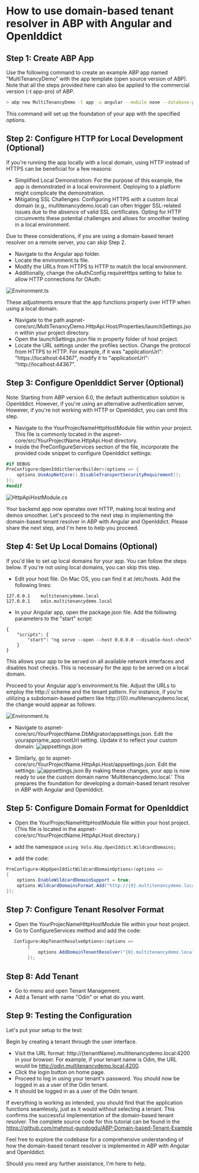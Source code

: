 # How to use domain-based tenant resolver in ABP with Angular and OpenIddict

## Step 1: Create ABP App

Use the following command to create an example ABP app named "MultiTenancyDemo" with the app template (open source version of ABP). Note that all the steps provided here can also be applied to the commercial version (-t app-pro) of ABP.

```bash
> abp new MultiTenancyDemo -t app -u angular --mobile none --database-provider ef -dbms SQLite --create-solution-folder --version 7.3.2
```
This command will set up the foundation of your app with the specified options. 


## Step 2: Configure HTTP for Local Development (Optional)

If you're running the app locally with a local domain, using HTTP instead of HTTPS can be beneficial for a few reasons:
- Simplified Local Demonstration: For the purpose of this example, the app is demonstrated in a local environment. Deploying to a platform might complicate the demonstration.
-  Mitigating SSL Challenges: Configuring HTTPS with a custom local domain (e.g., multitenancydemo.local) can often trigger SSL-related issues due to the absence of valid SSL certificates. Opting for HTTP circumvents these potential challenges and allows for smoother testing in a local environment.

Due to these considerations, if you are using a domain-based tenant resolver on a remote server, you can skip Step 2.

- Navigate to the Angular app folder.
- Locate the environment.ts file.
- Modify the URLs from HTTPS to HTTP to match the local environment.
- Additionally, change the oAuthConfig.requireHttps setting to false to allow HTTP connections for OAuth:

 ![Environment.ts](images/p1.png)

 These adjustments ensure that the app functions properly over HTTP when using a local domain.

 - 	Navigate to the path aspnet-core/src/MultiTenancyDemo.HttpApi.Host/Properties/launchSettings.json within your project directory.
- Open the launchSettings.json file in property folder of host project.
-	Locate the URL settings under the profiles section. Change the protocol from HTTPS to HTTP. For example, if it was "applicationUrl": "https://localhost:44367", modify it to "applicationUrl": "http://localhost:44367".

## Step 3: Configure OpenIddict Server (Optional)

Note: Starting from ABP version 6.0, the default authentication solution is OpenIddict. However, if you're using an alternative authentication server,  However, if you're not working with HTTP or OpenIddict, you can omit this step.

-	Navigate to the YourProjecNameHttpHostModule file within your project. This file is commonly located in the aspnet-core/src/YourProjectName.HttpApi.Host directory.
-	Inside the PreConfigureServices section of the file, incorporate the provided code snippet to configure OpenIddict settings:

```csharp
#if DEBUG
PreConfigure<OpenIddictServerBuilder>(options => {
    options.UseAspNetCore().DisableTransportSecurityRequirement();
});
#endif
```

 ![HttpApiHostModule.cs](images/p2.png)

Your backend app now operates over HTTP, making local testing and demos smoother. Let's proceed to the next step in implementing the domain-based tenant resolver in ABP with Angular and OpenIddict. Please share the next step, and I'm here to help you proceed.

## Step 4: Set Up Local Domains (Optional)

If you'd like to set up local domains for your app. You can follow the steps below. If you're not using local domains, you can skip this step.

- Edit your host file. On Mac OS, you can find it at /etc/hosts. Add the following lines:
```
127.0.0.1    multitenancydemo.local
127.0.0.1    odin.multitenancydemo.local
```
- In your Angular app, open the package.json file. Add the following parameters to the "start" script:
```
{
    "scripts": {
        "start": "ng serve --open --host 0.0.0.0 --disable-host-check"
    }
}
```

This allows your app to be served on all available network interfaces and disables host checks. This is necessary for the app to be served on a local domain.

Proceed to your Angular app's environment.ts file. Adjust the URLs to employ the http:// scheme and the tenant pattern. For instance, if you're utilizing a subdomain-based pattern like http://{0}.multitenancydemo.local, the change would appear as follows:

 ![Environment.ts](images/p3.png)

 - Navigate to aspnet-core/src/YourProjectName.DbMigrator/appsettings.json. Edit the yourappname_app:rootUrl setting. Update it to reflect your custom domain:
 ![appsettings.json](images/p4.png)

 - Similarly, go to aspnet-core/src/YourProjectName.HttpApi.Host/appsettings.json. Edit the settings:
    ![appsettings.json](images/p5.png)
    By making these changes, your app is now ready to use the custom domain name 'Multitenancydemo.local.' This prepares the foundation for developing a domain-based tenant resolver in ABP with Angular and OpenIddict.

## Step 5: Configure Domain Format for OpenIddict

- Open the YourProjecNameHttpHostModule file within your host project. (This file is located in the aspnet-core/src/YourProjectName.HttpApi.Host directory.)

- add the namespace  `using Volo.Abp.OpenIddict.WildcardDomains;`
- add the code:
```csharp
PreConfigure<AbpOpenIddictWildcardDomainOptions>(options =>
{
    options.EnableWildcardDomainSupport = true;
    options.WildcardDomainsFormat.Add("http://{0}.multitenancydemo.local");
});
```


## Step 7: Configure Tenant Resolver Format

- Open the YourProjecNameHttpHostModule file within your host project.
- Go to ConfigureServices method and add the code:
```csharp
   Configure<AbpTenantResolveOptions>(options =>
        {
            options.AddDomainTenantResolver("{0}.multitenancydemo.local");
        });
```
## Step 8: Add Tenant
- Go to menu and open Tenant Management.
- Add a Tenant with name "Odin" or what do you want.

## Step 9: Testing the Configuration
Let's put your setup to the test:

Begin by creating a tenant through the user interface.

- Visit the URL format: http://{tenantName}.multitenancydemo.local:4200 in your browser. For example, if your tenant name is Odin, the URL would be http://odin.multitenancydemo.local:4200.
- Click the login button on home page. 
- Proceed to log in using your tenant's password. You should now be logged in as a user of the Odin tenant.
- It should be logged in as a user of the Odin tenant.


If everything is working as intended, you should find that the application functions seamlessly, just as it would without selecting a tenant. This confirms the successful implementation of the domain-based tenant resolver. 
The complete source code for this tutorial can be found in the https://github.com/mahmut-gundogdu/ABP-Domain-based-Tenant-Example

Feel free to explore the codebase for a comprehensive understanding of how the domain-based tenant resolver is implemented in ABP with Angular and OpenIddict.

Should you need any further assistance, I'm here to help.

